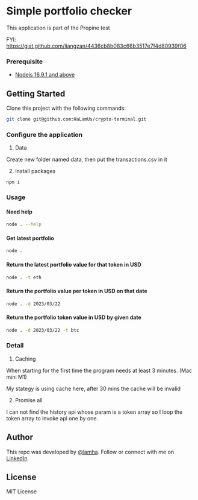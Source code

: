 # Simple portfolio checker

This application is part of the Propine test

FYI: https://gist.github.com/liangzan/4436cb8b083c66b3517e7f4d80939f06

### Prerequisite

- [Nodejs 16.9.1 and above](https://nodejs.org/en/download)

## Getting Started

Clone this project with the following commands:

```bash
git clone git@github.com:HaLamUs/crypto-terminal.git
```

### Configure the application
1. Data 

Create new folder named data, then put the transactions.csv in it

2. Install packages
```
npm i
```

### Usage

#### Need help
```bash
node . --help
```

#### Get latest portfolio
```bash
node .

```

#### Return the latest portfolio value for that token in USD

```bash
node . -t eth

```

#### Return the portfolio value per token in USD on that date

```bash
node . -d 2023/03/22

```

#### Return the portfolio token value in USD by given date

```bash
node . -d 2023/03/22 -t btc

```

### Detail 
1. Caching 

When starting for the first time the program needs at least 3 minutes. (Mac mini M1)

My stategy is using cache here, after 30 mins the cache will be invalid

2. Promise all 

I can not find the history api whose param is a token array so I loop the token array to invoke api one by one.


## Author

This repo was developed by [@lamha](https://github.com/HaLamUs). 
Follow or connect with me on [LinkedIn](https://www.linkedin.com/in/lamhacs). 


## License

MIT License
